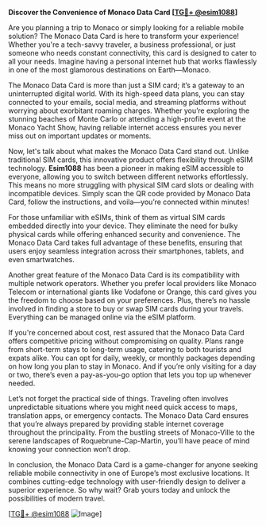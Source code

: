**Discover the Convenience of Monaco Data Card [[TG💪+ @esim1088](https://t.me/s/esim1088)]**

Are you planning a trip to Monaco or simply looking for a reliable mobile solution? The Monaco Data Card is here to transform your experience! Whether you're a tech-savvy traveler, a business professional, or just someone who needs constant connectivity, this card is designed to cater to all your needs. Imagine having a personal internet hub that works flawlessly in one of the most glamorous destinations on Earth—Monaco.

The Monaco Data Card is more than just a SIM card; it’s a gateway to an uninterrupted digital world. With its high-speed data plans, you can stay connected to your emails, social media, and streaming platforms without worrying about exorbitant roaming charges. Whether you’re exploring the stunning beaches of Monte Carlo or attending a high-profile event at the Monaco Yacht Show, having reliable internet access ensures you never miss out on important updates or moments.

Now, let's talk about what makes the Monaco Data Card stand out. Unlike traditional SIM cards, this innovative product offers flexibility through eSIM technology. **Esim1088** has been a pioneer in making eSIM accessible to everyone, allowing you to switch between different networks effortlessly. This means no more struggling with physical SIM card slots or dealing with incompatible devices. Simply scan the QR code provided by Monaco Data Card, follow the instructions, and voila—you’re connected within minutes!

For those unfamiliar with eSIMs, think of them as virtual SIM cards embedded directly into your device. They eliminate the need for bulky physical cards while offering enhanced security and convenience. The Monaco Data Card takes full advantage of these benefits, ensuring that users enjoy seamless integration across their smartphones, tablets, and even smartwatches.

Another great feature of the Monaco Data Card is its compatibility with multiple network operators. Whether you prefer local providers like Monaco Telecom or international giants like Vodafone or Orange, this card gives you the freedom to choose based on your preferences. Plus, there’s no hassle involved in finding a store to buy or swap SIM cards during your travels. Everything can be managed online via the eSIM platform.

If you're concerned about cost, rest assured that the Monaco Data Card offers competitive pricing without compromising on quality. Plans range from short-term stays to long-term usage, catering to both tourists and expats alike. You can opt for daily, weekly, or monthly packages depending on how long you plan to stay in Monaco. And if you’re only visiting for a day or two, there’s even a pay-as-you-go option that lets you top up whenever needed.

Let’s not forget the practical side of things. Traveling often involves unpredictable situations where you might need quick access to maps, translation apps, or emergency contacts. The Monaco Data Card ensures that you’re always prepared by providing stable internet coverage throughout the principality. From the bustling streets of Monaco-Ville to the serene landscapes of Roquebrune-Cap-Martin, you’ll have peace of mind knowing your connection won’t drop.

In conclusion, the Monaco Data Card is a game-changer for anyone seeking reliable mobile connectivity in one of Europe’s most exclusive locations. It combines cutting-edge technology with user-friendly design to deliver a superior experience. So why wait? Grab yours today and unlock the possibilities of modern travel. 

[[TG💪+ @esim1088](https://t.me/s/esim1088) ![Image](https://i.postimg.cc/Y0z9fWf4/image.png)]